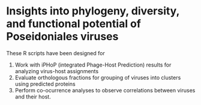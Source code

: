 # Insights into phylogeny, diversity, and functional potential of Poseidoniales viruses 

These R scripts have been designed for 

1. Work with iPHoP (integrated Phage-Host Prediction) results for analyzing virus-host assignments
2. Evaluate orthologous fractions for grouping of viruses into clusters using predicted proteins
3. Perform co-ocurrence analyses to observe correlations between viruses and their host.
